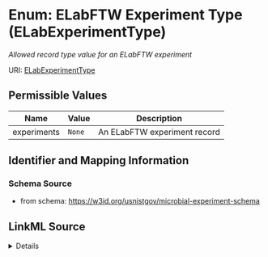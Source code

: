 # Enum: ELabFTW Experiment Type (ELabExperimentType)




_Allowed record type value for an ELabFTW experiment_





URI: [ELabExperimentType](ELabExperimentType.md)

## Permissible Values

| Name | Value | Description |
| --- | --- | --- |
| experiments | `None` | An ELabFTW experiment record |









## Identifier and Mapping Information







### Schema Source


* from schema: https://w3id.org/usnistgov/microbial-experiment-schema






## LinkML Source

<details>
```yaml
name: ELabExperimentType
description: Allowed record type value for an ELabFTW experiment
title: ELabFTW Experiment Type
from_schema: https://w3id.org/usnistgov/microbial-experiment-schema
rank: 1000
permissible_values:
  experiments:
    text: experiments
    description: An ELabFTW experiment record

```
</details>
